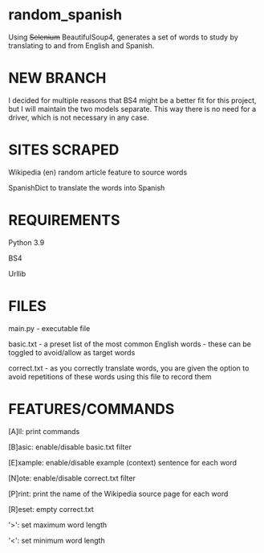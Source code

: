 # random_spanish
Using ~~Selenium~~ BeautifulSoup4, generates a set of words to study by translating to and from English and Spanish.

# NEW BRANCH
I decided for multiple reasons that BS4 might be a better fit for this project, but I will maintain the two models separate. This way there is no need for a driver, which is not necessary in any case.

# SITES SCRAPED
Wikipedia (en) random article feature to source words

SpanishDict to translate the words into Spanish

# REQUIREMENTS
Python 3.9

BS4

Urllib

# FILES
main.py - executable file

basic.txt - a preset list of the most common English words - these can be toggled to avoid/allow as target words

correct.txt - as you correctly translate words, you are given the option to avoid repetitions of these words using this file to record them

# FEATURES/COMMANDS
[A]ll: print commands

[B]asic: enable/disable basic.txt filter

[E]xample: enable/disable example (context) sentence for each word

[N]ote: enable/disable correct.txt filter

[P]rint: print the name of the Wikipedia source page for each word

[R]eset: empty correct.txt

'>': set maximum word length

'<': set minimum word length
